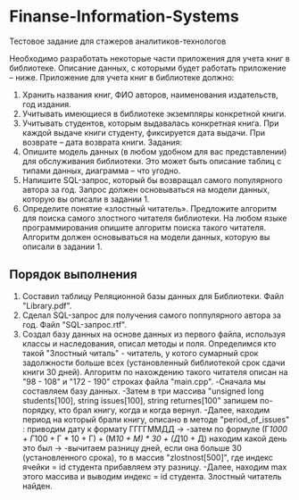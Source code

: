 # Finanse-Information-Systems

Тестовое задание для стажеров аналитиков-технологов

Необходимо разработать некоторые части приложения для учета книг в библиотеке. Описание данных, с которыми будет работать приложение – ниже.
Приложение для учета книг в библиотеке должно:
1. Хранить названия книг, ФИО авторов, наименования издательств, год издания.
2. Учитывать имеющиеся в библиотеке экземпляры конкретной книги.
3. Учитывать студентов, которым выдавалась конкретная книга. При каждой выдаче книги студенту, фиксируется дата выдачи. При возврате – дата возврата книги.
Задания:
1. Опишите модель данных (в любом удобном для вас представлении) для обслуживания библиотеки. Это может быть описание таблиц с типами данных, диаграмма – что угодно.
2. Напишите SQL-запрос, который бы возвращал самого популярного автора за год. Запрос должен основываться на модели данных, которую вы описали в задании 1. 
3. Определите понятие «злостный читатель».  Предложите алгоритм для поиска самого злостного читателя библиотеки. На  любом языке программирования опишите алгоритм поиска такого читателя. Алгоритм должен основываться на модели данных, которую вы описали в задании 1.


## Порядок выполнения

1. Составил таблицу Реляционной базы данных для Библиотеки. Файл "Library.pdf".
2. Сделал SQL-запрос для получения самого поппулярного автора за год. Файл "SQL-запрос.rtf".
3. Создал базу данных на основе данных из первого файла, используя классы и наследования, описал методы и поля.
  Определимся кто такой "Злостный читаль" - читатель, у котого сумарный срок задолжности больше всех (установленный библиотекой срок сдачи книги 30 дней).
  Алгоритм по нахождению такого читателя описан на "98 - 108" и "172 - 190" строках файла "main.cpp".
-Сначала мы составляем базу данных. 
-Затем в три массива "unsigned long students[100], string issues[100], string returnes[100" запишем по-порядку, кто брал книгу, когда и когда вернул.
-Далее, находим период на который брали книгу, описано в методе "period_of_issues" : приводим дату к формату ГГГГММДД ->
-затем по формуле (Г*1000 + Г*100 + Г * 10 + Г) + (М*10 + М) * 30 + (Д*10 + Д) находим какой день это был -> 
-вычитаем разницу дней, если она больше 30 (установленного срока), то в массив "zlostnost[500]", где индекс ячейки = id студента прибавляем эту разницу.
-Далее, находим max этого массива и выводим индекс = id студента. Злостный читатель найден.
